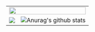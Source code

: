 <table>
    <tr>
        <td colspan="2"><img src="https://github-profile-summary-cards.vercel.app/api/cards/profile-details?username=stream1080&theme=github" style="width: 100%"></td>    
    </tr>
    <tr>
      	<td><img src="https://github-profile-summary-cards.vercel.app/api/cards/most-commit-language?username=stream1080&theme=github" /></td> 
        <td><img src='https://github-readme-stats.vercel.app/api?username=stream1080' alt="Anurag's github stats" /></td>    
    </tr>
</table>

